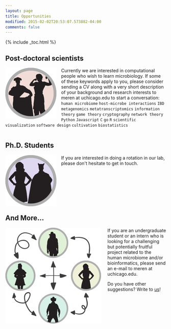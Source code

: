 ```yaml
---
layout: page
title: Opportunities
modified: 2015-02-02T20:53:07.573882-04:00
comments: false
---
```


{% include _toc.html %}

## Post-doctoral scientists

<div style="height: 155px; width: 175px; float: left;">
<img src="images/post-docs.png" style="border:none;" />
</div>

Currently we are interested in computational people who wish to learn microbiology. If some of these keywords apply to you, please consider sending a CV along with a very short description of your background and research interests to meren at uchicago.edu to start a conversation: `human microbiome` `host-microbe interactions` `IBD` `metagenomics` `metatranscriptomics` `information theory` `game theory` `cryptography` `network theory` `Python` `Javascript` `C` `go` `R` `scientific visualization` `software design` `cultivation` `biostatistics`


<div style="clear:both"></div>

## Ph.D. Students

<div style="height: 155px; width: 175px; float: left;">
<img src="images/phd-students.png" style="border:none;" />
</div>

If you are interested in doing a rotation in our lab, please don't hesitate to get in touch.

<div style="clear:both"></div>

## And More...

<div style="height: 350px; width: 300px; float: left; padding-right: 20px;">
<img src="images/visiting-scientists.png" style="border:none;" />
</div>

If you are an undergraduate student or an intern who is looking for a challenging but potentially fruitful project related to the human microbiome and/or bioinformatics, please send an e-mail to meren at uchicago.edu.

Do you have other suggestions? Write to [us]({{site.url}}/people/)!

<div style="clear:both"></div>
